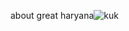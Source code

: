 about  great haryana![kuk](https://github.com/Princekolekhan111/Haryana-/assets/156867269/dc9cd841-0029-4bc3-9cf2-f7afdbd43c0b)
